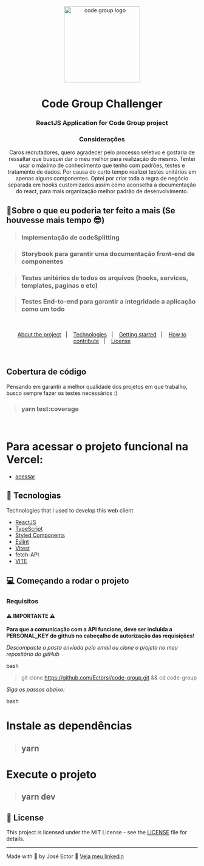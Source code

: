 <div align="center">
  <img alt="code group logo" src="https://media.licdn.com/dms/image/C4E0BAQG5vstBVawMrg/company-logo_200_200/0/1630621866889?e=1715212800&v=beta&t=fMHP8pcKt-qurOWK5Alhvi-frSj9nK8CFlxi3YMxuYU" width="200px">
    <h1>Code Group Challenger</h1>
</div>

<h3 align="center">
  ReactJS Application for Code Group project
</h3>

**<h3 align="center">Considerações</h3>**

<p align="center">
 Caros recrutadores, quero agradecer pelo processo seletivo e gostaria de ressaltar que busquei dar o meu melhor para realização do mesmo. Tentei usar o máximo de conhecimento que tenho com padrões, testes e tratamento de dados. Por causa do curto tempo realizei testes unitários em apenas alguns componentes. Optei por criar toda a regra de negócio
separada em hooks customizados assim como aconselha a documentação do react, para mais organização melhor padrão de desenvolvimento.
</h3>

## 🤩Sobre o que eu poderia ter feito a mais (Se houvesse mais tempo 😎)

> ### Implementação de codeSplitting

> ### Storybook para garantir uma documentação front-end de componentes

> ### Testes unitérios de todos os arquivos (hooks, services, templates, paginas e etc)

> ### Testes End-to-end para garantir a integridade a aplicação como um todo

</br>

<p align="center">
  <a href="#%EF%B8%8F-about-the-project">About the project</a>&nbsp;&nbsp;&nbsp;|&nbsp;&nbsp;&nbsp;
  <a href="#-technologies">Technologies</a>&nbsp;&nbsp;&nbsp;|&nbsp;&nbsp;&nbsp;
  <a href="#-getting-started">Getting started</a>&nbsp;&nbsp;&nbsp;|&nbsp;&nbsp;&nbsp;
  <a href="#-how-to-contribute">How to contribute</a>&nbsp;&nbsp;&nbsp;|&nbsp;&nbsp;&nbsp;
  <a href="#-license">License</a>
</p>

</br>

## Cobertura de código

Pensando em garantir a melhor qualidade dos projetos em que trabalho, busco sempre fazer os testes necessários :)

> ### yarn test:coverage

</br>

# Para acessar o projeto funcional na Vercel:
- [acessar](https://code-group.vercel.app/)

## 🚀 Tecnologias

Technologies that I used to develop this web client

-   [ReactJS](https://react.dev/)
-   [TypeScript](https://www.typescriptlang.org/)
-   [Styled Components](https://styled-components.com/)
-   [Eslint](https://eslint.org/)
-   [Vitest](https://vitest.dev/)
-   fetch-API
-   [VITE](https://vitejs.dev/)

## 💻 Começando a rodar o projeto

### Requisitos
#### ⚠️ IMPORTANTE ⚠️
<strong>
  Para que a comunicação com a API funcione, deve ser incluida a PERSONAL_KEY do github no cabeçalho de autorização das requisições!
</strong>

</br>

_Descompacte a pasta enviada pelo email ou clone o projeto no meu repositório do gitHub_

bash

> git clone https://github.com/Ectorsi/code-group.git && cd code-group

_Siga os passos abaixo:_

bash

# Instale as dependências

> ## yarn

# Execute o projeto

> ## yarn dev

## 📝 License

This project is licensed under the MIT License - see the [LICENSE](LICENSE) file for details.

---

Made with 💜 by José Ector 👋 [Veja meu linkedin](https://www.linkedin.com/in/joseectordev/)
